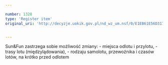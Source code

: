```yaml
---

number: 1328
type: 'Register item'
original_uri: 'http://decyzje.uokik.gov.pl/nd_wz_um.nsf/0/E1EB61E56D3176E0C125740100335569?OpenDocument'


---
```


Sun&amp;Fun zastrzega sobie możliwość zmiany: - miejsca odlotu i przylotu, - trasy lotu (międzylądowania), - rodzaju samolotu, przewoźnika i czasów lotów, na krótko przed odlotem
